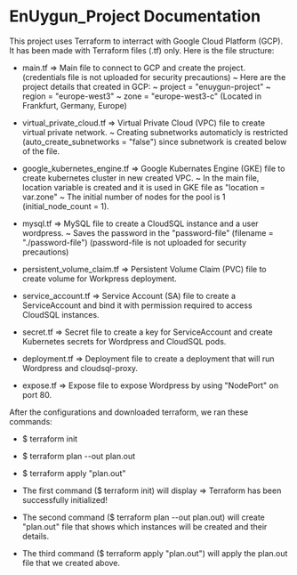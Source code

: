 # EnUygun_Project Documentation

This project uses Terraform to interract with Google Cloud Platform (GCP). It has been made with Terraform files (.tf) only.
Here is the file structure:
  - main.tf => Main file to connect to GCP and create the project. (credentials file is not uploaded for security precautions)
    ~ Here are the project details that created in GCP:
    ~ project = "enuygun-project"
    ~ region  = "europe-west3"
    ~ zone    = "europe-west3-c" (Located in Frankfurt, Germany, Europe)
    
  - virtual_private_cloud.tf => Virtual Private Cloud (VPC) file to create virtual private network.
    ~ Creating subnetworks automaticly is restricted (auto_create_subnetworks = "false") since subnetwork is created below of the file.
  
  - google_kubernetes_engine.tf => Google Kubernates Engine (GKE) file to create kubernetes cluster in new created VPC.
    ~ In the main file, location variable is created and it is used in GKE file as "location = var.zone"
    ~ The initial number of nodes for the pool is 1 (initial_node_count = 1).
    
  - mysql.tf => MySQL file to create a CloudSQL instance and a user wordpress.
    ~ Saves the password in the "password-file" (filename = "./password-file") (password-file is not uploaded for security precautions)
    
  - persistent_volume_claim.tf => Persistent Volume Claim (PVC) file to create volume for Workpress deployment.
  - service_account.tf => Service Account (SA) file to create a ServiceAccount and bind it with permission required to access CloudSQL instances.
  - secret.tf => Secret file to create a key for ServiceAccount and create Kubernetes secrets for Wordpress and CloudSQL pods.
  - deployment.tf => Deployment file to create a deployment that will run Wordpress and cloudsql-proxy.
  - expose.tf => Expose file to expose Wordpress by using "NodePort" on port 80.

After the configurations and downloaded terraform, we ran these commands:

  - $ terraform init
  - $ terraform plan --out plan.out
  - $ terraform apply "plan.out"
  
  - The first command ($ terraform init) will display => Terraform has been successfully initialized!
  - The second command ($ terraform plan --out plan.out) will create "plan.out" file that shows which instances will be created and their details.
  - The third command ($ terraform apply "plan.out") will apply the plan.out file that we created above.
